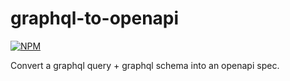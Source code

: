 # graphql-to-openapi

[![NPM](https://img.shields.io/npm/v/graphql-to-openapi.svg)](https://npmjs.com/graphql-to-openapi)

Convert a graphql query + graphql schema into an openapi spec.
